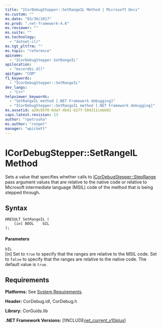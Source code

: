 ```yaml
---
title: "ICorDebugStepper::SetRangeIL Method | Microsoft Docs"
ms.custom: ""
ms.date: "03/30/2017"
ms.prod: ".net-framework-4.6"
ms.reviewer: ""
ms.suite: ""
ms.technology: 
  - "dotnet-clr"
ms.tgt_pltfrm: ""
ms.topic: "reference"
apiname: 
  - "ICorDebugStepper.SetRangeIL"
apilocation: 
  - "mscordbi.dll"
apitype: "COM"
f1_keywords: 
  - "ICorDebugStepper::SetRangeIL"
dev_langs: 
  - "C++"
helpviewer_keywords: 
  - "SetRangeIL method [.NET Framework debugging]"
  - "ICorDebugStepper::SetRangeIL method [.NET Framework debugging]"
ms.assetid: a20c95f0-6da7-4b41-b27f-584211cebb92
caps.latest.revision: 13
author: "rpetrusha"
ms.author: "ronpet"
manager: "wpickett"
---
```

# ICorDebugStepper::SetRangeIL Method
Sets a value that specifies whether calls to [ICorDebugStepper::StepRange](../../../../docs/framework/unmanaged-api/debugging/icordebugstepper-steprange-method.md) pass argument values that are relative to the native code or relative to Microsoft intermediate language (MSIL) code of the method that is being stepped through.  
  
## Syntax  
  
```  
HRESULT SetRangeIL (  
    [in] BOOL    bIL  
);  
```  
  
#### Parameters  
 `bIL`  
 [in] Set to `true` to specify that the ranges are relative to the MSIL code. Set to `false` to specify that the ranges are relative to the native code. The default value is `true`.  
  
## Requirements  
 **Platforms:** See [System Requirements](../../../../docs/framework/getting-started/system-requirements.md).  
  
 **Header:** CorDebug.idl, CorDebug.h  
  
 **Library:** CorGuids.lib  
  
 **.NET Framework Versions:** [!INCLUDE[net_current_v10plus](../../../../includes/net-current-v10plus-md.md)]